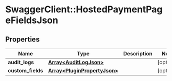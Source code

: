 # SwaggerClient::HostedPaymentPageFieldsJson

## Properties
Name | Type | Description | Notes
------------ | ------------- | ------------- | -------------
**audit_logs** | [**Array&lt;AuditLogJson&gt;**](AuditLogJson.md) |  | [optional] 
**custom_fields** | [**Array&lt;PluginPropertyJson&gt;**](PluginPropertyJson.md) |  | [optional] 


